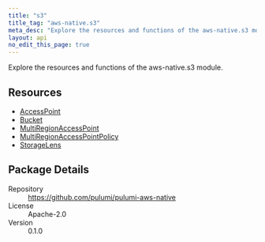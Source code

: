 ```yaml
---
title: "s3"
title_tag: "aws-native.s3"
meta_desc: "Explore the resources and functions of the aws-native.s3 module."
layout: api
no_edit_this_page: true
---
```


<!-- WARNING: this file was generated by Pulumi Docs Generator. -->
<!-- Do not edit by hand unless you're certain you know what you are doing! -->

Explore the resources and functions of the aws-native.s3 module.

<h2 id="resources">Resources</h2>
<ul class="api">
    <li><a href="accesspoint" title="AccessPoint"><span class="symbol resource"></span>AccessPoint</a></li>
    <li><a href="bucket" title="Bucket"><span class="symbol resource"></span>Bucket</a></li>
    <li><a href="multiregionaccesspoint" title="MultiRegionAccessPoint"><span class="symbol resource"></span>MultiRegionAccessPoint</a></li>
    <li><a href="multiregionaccesspointpolicy" title="MultiRegionAccessPointPolicy"><span class="symbol resource"></span>MultiRegionAccessPointPolicy</a></li>
    <li><a href="storagelens" title="StorageLens"><span class="symbol resource"></span>StorageLens</a></li>
</ul>

<h2 id="package-details">Package Details</h2>
<dl class="package-details">
	<dt>Repository</dt>
	<dd><a href="https://github.com/pulumi/pulumi-aws-native">https://github.com/pulumi/pulumi-aws-native</a></dd>
	<dt>License</dt>
	<dd>Apache-2.0</dd>
	<dt>Version</dt>
	<dd>0.1.0</dd>
</dl>


